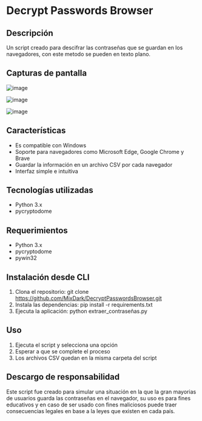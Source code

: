 # Decrypt Passwords Browser

## Descripción
Un script creado para descifrar las contraseñas que se guardan en los navegadores, con este metodo se pueden en texto plano.

## Capturas de pantalla
![image](https://github.com/user-attachments/assets/98a639e8-9e76-417d-81e4-85b25a956d4e)

![image](https://github.com/user-attachments/assets/cb097f23-b2b6-4665-928c-90ce9a60aa3a)

![image](https://github.com/user-attachments/assets/02286f85-3f44-4a70-9ff7-c463ff138ac2)


## Características
- Es compatible con Windows
- Soporte para navegadores como Microsoft Edge, Google Chrome y Brave
- Guardar la información en un archivo CSV por cada navegador
- Interfaz simple e intuitiva

## Tecnologías utilizadas
- Python 3.x
- pycryptodome

## Requerimientos
- Python 3.x 
- pycryptodome
- pywin32

## Instalación desde CLI
1. Clona el repositorio: 
git clone https://github.com/MixDark/DecryptPasswordsBrowser.git
2. Instala las dependencias:
pip install -r requirements.txt
3. Ejecuta la aplicación:
python extraer_contraseñas.py

## Uso
1. Ejecuta el script y selecciona una opción 
2. Esperar a que se complete el proceso
3. Los archivos CSV quedan en la misma carpeta del script

## Descargo de responsabilidad
Este script fue creado para simular una situación en la que la gran mayorias de usuarios guarda las contraseñas en el navegador, su uso es para fines educativos y en caso de ser usado con fines maliciosos puede traer consecuencias legales en base a la leyes que existen en cada país.
